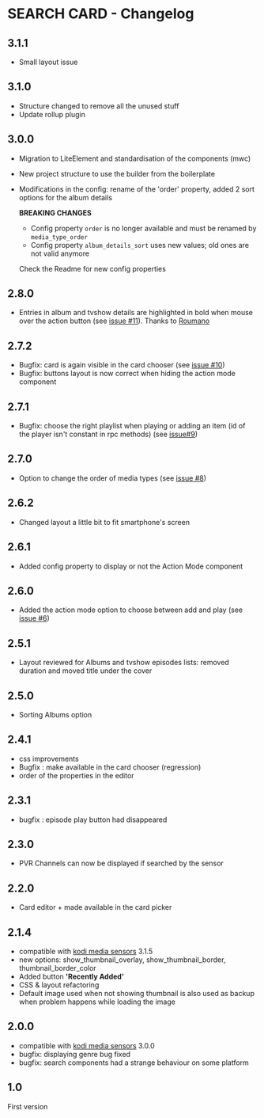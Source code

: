 # SEARCH CARD - Changelog

## 3.1.1

- Small layout issue

## 3.1.0

- Structure changed to remove all the unused stuff
- Update rollup plugin
## 3.0.0

- Migration to LiteElement and standardisation of the components (mwc)
- New project structure to use the builder from the boilerplate
- Modifications in the config: rename of the 'order' property, added 2 sort options for the album details

    **BREAKING CHANGES**
    - Config property `order` is no longer available and must be renamed by `media_type_order`
    - Config property `album_details_sort` uses new values; old ones are not valid anymore

    Check the Readme for new config properties
## 2.8.0

- Entries in album and tvshow details are highlighted in bold when mouse over the action button (see [issue #11](https://github.com/jtbgroup/kodi-search-card/issues/11)). Thanks to [Roumano](https://github.com/roumano)

## 2.7.2

- Bugfix: card is again visible in the card chooser (see [issue #10](https://github.com/jtbgroup/kodi-search-card/issues/10))
- Bugfix: buttons layout is now correct when hiding the action mode component

## 2.7.1

- Bugfix: choose the right playlist when playing or adding an item (id of the player isn't constant in rpc methods) (see [issue#9](https://github.com/jtbgroup/kodi-search-card/issues/9))

## 2.7.0

- Option to change the order of media types (see [issue #8](https://github.com/jtbgroup/kodi-search-card/issues/8))

## 2.6.2

- Changed layout a little bit to fit smartphone's screen

## 2.6.1

- Added config property to display or not the Action Mode component

## 2.6.0

- Added the action mode option to choose between add and play (see [issue #6](https://github.com/jtbgroup/kodi-search-card/issues/6))

## 2.5.1

- Layout reviewed for Albums and tvshow episodes lists: removed duration and moved title under the cover

## 2.5.0

- Sorting Albums option

## 2.4.1

- css improvements
- Bugfix : make available in the card chooser (regression)
- order of the properties in the editor

## 2.3.1

- bugfix : episode play button had disappeared

## 2.3.0

- PVR Channels can now be displayed if searched by the sensor

## 2.2.0

- Card editor + made available in the card picker

## 2.1.4

- compatible with [kodi media sensors](https://github.com/jtbgroup/kodi-media-sensors) 3.1.5
- new options: show_thumbnail_overlay, show_thumbnail_border, thumbnail_border_color
- Added button **'Recently Added'**
- CSS & layout refactoring
- Default image used when not showing thumbnail is also used as backup when problem happens while loading the image

## 2.0.0

- compatible with [kodi media sensors](https://github.com/jtbgroup/kodi-media-sensors) 3.0.0
- bugfix: displaying genre bug fixed
- bugfix: search components had a strange behaviour on some platform

## 1.0

First version
